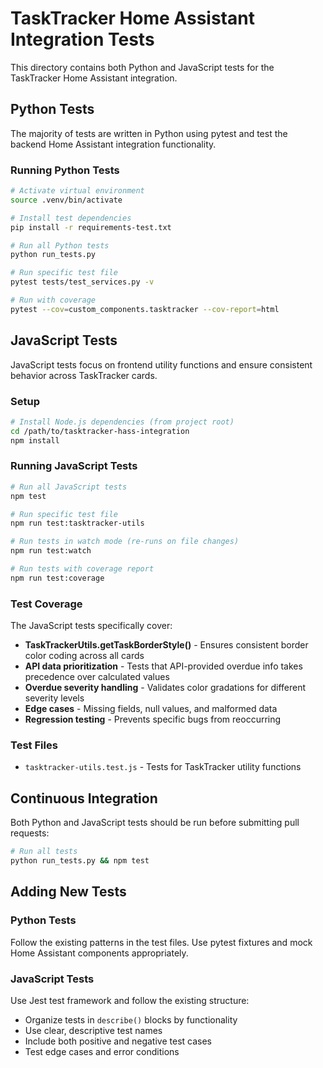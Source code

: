# TaskTracker Home Assistant Integration Tests

This directory contains both Python and JavaScript tests for the TaskTracker Home Assistant integration.

## Python Tests

The majority of tests are written in Python using pytest and test the backend Home Assistant integration functionality.

### Running Python Tests

```bash
# Activate virtual environment
source .venv/bin/activate

# Install test dependencies
pip install -r requirements-test.txt

# Run all Python tests
python run_tests.py

# Run specific test file
pytest tests/test_services.py -v

# Run with coverage
pytest --cov=custom_components.tasktracker --cov-report=html
```

## JavaScript Tests

JavaScript tests focus on frontend utility functions and ensure consistent behavior across TaskTracker cards.

### Setup

```bash
# Install Node.js dependencies (from project root)
cd /path/to/tasktracker-hass-integration
npm install
```

### Running JavaScript Tests

```bash
# Run all JavaScript tests
npm test

# Run specific test file
npm run test:tasktracker-utils

# Run tests in watch mode (re-runs on file changes)
npm run test:watch

# Run tests with coverage report
npm run test:coverage
```

### Test Coverage

The JavaScript tests specifically cover:

- **TaskTrackerUtils.getTaskBorderStyle()** - Ensures consistent border color coding across all cards
- **API data prioritization** - Tests that API-provided overdue info takes precedence over calculated values
- **Overdue severity handling** - Validates color gradations for different severity levels
- **Edge cases** - Missing fields, null values, and malformed data
- **Regression testing** - Prevents specific bugs from reoccurring

### Test Files

- `tasktracker-utils.test.js` - Tests for TaskTracker utility functions

## Continuous Integration

Both Python and JavaScript tests should be run before submitting pull requests:

```bash
# Run all tests
python run_tests.py && npm test
```

## Adding New Tests

### Python Tests
Follow the existing patterns in the test files. Use pytest fixtures and mock Home Assistant components appropriately.

### JavaScript Tests
Use Jest test framework and follow the existing structure:
- Organize tests in `describe()` blocks by functionality
- Use clear, descriptive test names
- Include both positive and negative test cases
- Test edge cases and error conditions